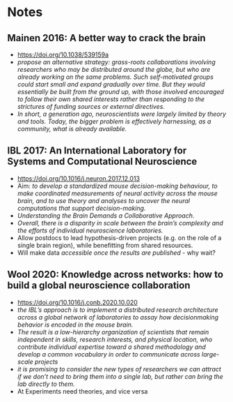 # Notes 

## Mainen 2016: A better way to crack the brain 
* https://doi.org/10.1038/539159a
* *propose an alternative strategy: grass-roots collaborations involving researchers who may be distributed around the globe, but who are already working on the same problems. Such self-motivated
groups could start small and expand gradually over time. But they would essentially be built from the ground up, with those involved encouraged to follow their own shared interests rather than responding to the strictures of funding sources or external directives.*
* *In short, a generation ago, neuroscientists were largely limited by theory and tools. Today, the bigger problem is effectively harnessing, as a community, what is already available.* 

## IBL 2017: An International Laboratory for Systems and Computational Neuroscience 
* https://doi.org/10.1016/j.neuron.2017.12.013 
* Aim: *to develop a standardized mouse decision-making behaviour, to make coordinated measurements of neural activity across the mouse brain, and to use theory and analyses to uncover the neural computations that support decision-making.* 
* *Understanding the Brain Demands a Collaborative Approach*. 
* *Overall, there is a disparity in scale between the brain’s complexity and the efforts of individual neuroscience laboratories.*
* Allow postdocs to lead hypothesis-driven projects (e.g. on the role of a single brain region), while benefitting from shared resources. 
* Will make data *accessible once the results are published* - why wait? 

## Wool 2020: Knowledge across networks: how to build a global neuroscience collaboration 
* https://doi.org/10.1016/j.conb.2020.10.020 
* *the IBL’s approach is to implement a distributed research architecture across a
global network of laboratories to assay how decisionmaking behavior is encoded in the mouse brain.*
* *The result is a low-hierarchy organization of scientists that remain independent in skills, research interests, and physical location, who contribute individual expertise toward a shared methodology and develop a common vocabulary in order to communicate across large-scale projects* 
* *it is promising to consider the new types of researchers we can attract if we don’t need to bring them into a single lab, but rather can bring the lab directly to them.*
* At Experiments need theories, and vice versa 

